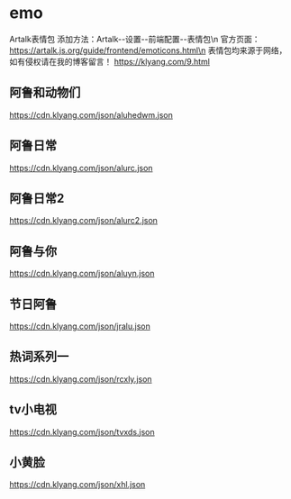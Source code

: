 # emo
Artalk表情包
添加方法：Artalk--设置--前端配置--表情包\n
官方页面：https://artalk.js.org/guide/frontend/emoticons.html\n
表情包均来源于网络，如有侵权请在我的博客留言！
https://klyang.com/9.html
## 阿鲁和动物们
https://cdn.klyang.com/json/aluhedwm.json

## 阿鲁日常
https://cdn.klyang.com/json/alurc.json

## 阿鲁日常2
https://cdn.klyang.com/json/alurc2.json

## 阿鲁与你
https://cdn.klyang.com/json/aluyn.json

## 节日阿鲁
https://cdn.klyang.com/json/jralu.json

## 热词系列一
https://cdn.klyang.com/json/rcxly.json

## tv小电视
https://cdn.klyang.com/json/tvxds.json

## 小黄脸
https://cdn.klyang.com/json/xhl.json

